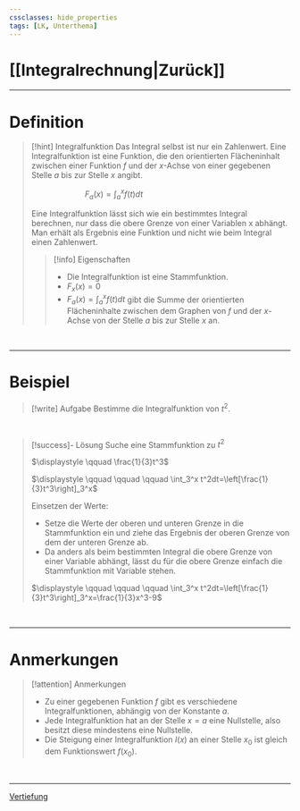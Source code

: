 ```yaml
---
cssclasses: hide_properties
tags: [LK, Unterthema]
---
```


# [[Integralrechnung|Zurück]]

___
# Definition

>[!hint] Integralfunktion
>Das Integral selbst ist nur ein Zahlenwert. 
>Eine Integralfunktion ist eine Funktion, die den orientierten Flächeninhalt zwischen einer Funktion $f$ und der $x$-Achse von einer gegebenen Stelle $a$ bis zur Stelle $x$ angibt.
>
>$\displaystyle \qquad \qquad \qquad F_a(x)=\int_a^x f(t)dt$
>
>Eine Integralfunktion lässt sich wie ein bestimmtes Integral berechnen, nur dass die obere Grenze von einer Variablen x abhängt. 
>Man erhält als Ergebnis eine Funktion und nicht wie beim Integral einen Zahlenwert.
>
>>[!info] Eigenschaften
>>- Die Integralfunktion ist eine Stammfunktion.
>>- $F_x(x)=0$
>>- $\displaystyle F_a(x)=\int_a^x f(t)dt$ gibt die Summe der orientierten Flächeninhalte zwischen dem Graphen von $f$ und der $x$-Achse von der Stelle $a$ bis zur Stelle $x$ an.

<br>

___
# Beispiel

>[!write] Aufgabe
>Bestimme die Integralfunktion von $t^2$.

<br>

>[!success]- Lösung
>Suche eine Stammfunktion zu $t^2$ 
>
>$\displaystyle \qquad \frac{1}{3}t^3$
>
>$\displaystyle \qquad \qquad \qquad \int_3^x t^2dt=\left[\frac{1}{3}t^3\right]_3^x$
>
>Einsetzen der Werte:
>- Setze die Werte der oberen und unteren Grenze in die Stammfunktion ein und ziehe das Ergebnis der oberen Grenze von dem der unteren Grenze ab. 
>- Da anders als beim bestimmten Integral die obere Grenze von einer Variable abhängt, lässt du für die obere Grenze einfach die Stammfunktion mit Variable stehen.
>
>$\displaystyle \qquad \qquad \qquad \int_3^x t^2dt=\left[\frac{1}{3}t^3\right]_3^x=\frac{1}{3}x^3-9$
>

<br>

___
# Anmerkungen

>[!attention] Anmerkungen
>- Zu einer gegebenen Funktion $f$ gibt es verschiedene Integralfunktionen, abhängig von der Konstante $a$.
>- Jede Integralfunktion hat an der Stelle $x=a$ eine Nullstelle, also besitzt diese mindestens eine Nullstelle.
>- Die Steigung einer Integralfunktion $I(x)$ an einer Stelle $x_0$​ ist gleich dem Funktionswert $f(x_0​)$.

<br>

___
[Vertiefung](https://www.geogebra.org/m/s6JK4jmR)
